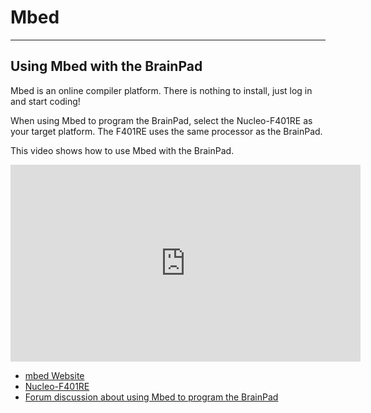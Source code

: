 # Mbed
---
## Using Mbed with the BrainPad

Mbed is an online compiler platform. There is nothing to install, just log in and start coding!

When using Mbed to program the BrainPad, select the Nucleo-F401RE as your target platform.  The F401RE uses the same processor as the BrainPad.

This video shows how to use Mbed with the BrainPad.

<iframe width="560" height="315" src="https://www.youtube.com/embed/8qcKctDvV_4" frameborder="0" allowfullscreen></iframe>

* [mbed Website](https://developer.mbed.org/)
* [Nucleo-F401RE](https://developer.mbed.org/platforms/ST-Nucleo-F401RE/)
* [Forum discussion about using Mbed to program the BrainPad](https://forums.ghielectronics.com/t/running-c-c-using-mbed-on-the-brainpad-techtalk-046/20631/2)
